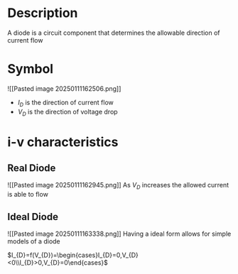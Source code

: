 # Description 
A diode is a circuit component that determines the allowable direction of current flow

# Symbol

![[Pasted image 20250111162506.png]]

- $I_{D}$ is the direction of current flow
- $V_{D}$ is the direction of voltage drop

# i-v characteristics

## Real Diode

![[Pasted image 20250111162945.png]]
As $V_{D}$ increases the allowed current is able to flow 

## Ideal Diode

![[Pasted image 20250111163338.png]]
Having a ideal form allows for simple models of a diode

$I_{D}=f(V_{D})=\begin{cases}I_{D}=0,V_{D}<0\\I_{D}>0,V_{D}=0\end{cases}$


